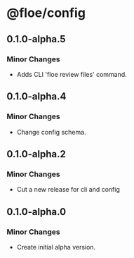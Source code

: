 # @floe/config

## 0.1.0-alpha.5

### Minor Changes

- Adds CLI 'floe review files' command.

## 0.1.0-alpha.4

### Minor Changes

- Change config schema.

## 0.1.0-alpha.2

### Minor Changes

- Cut a new release for cli and config

## 0.1.0-alpha.0

### Minor Changes

- Create initial alpha version.
